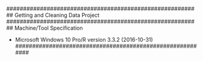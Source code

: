 ##########################################################
              Getting and Cleaning Data Project       
##########################################################
Machine/Tool Specification
 - Microsoft Windows 10 Pro/R version 3.3.2 (2016-10-31)
##########################################################
